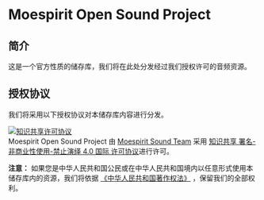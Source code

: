 # Moespirit Open Sound Project

## 简介

这是一个官方性质的储存库，我们将在此处分发经过我们授权许可的音频资源。

## 授权协议

我们将采用以下授权协议对本储存库内容进行分发。

<a rel="license" href="http://creativecommons.org/licenses/by-nc-nd/4.0/"><img alt="知识共享许可协议" style="border-width:0" src="https://i.creativecommons.org/l/by-nc-nd/4.0/88x31.png" /></a><br /><span xmlns:dct="http://purl.org/dc/terms/" href="http://purl.org/dc/dcmitype/Sound" property="dct:title" rel="dct:type">Moespirit Open Sound Project</span> 由 <a xmlns:cc="http://creativecommons.org/ns#" href="https://github.com/MoespiritStudios/Open-Sound-Project" property="cc:attributionName" rel="cc:attributionURL">Moespirit Sound Team</a> 采用 <a rel="license" href="http://creativecommons.org/licenses/by-nc-nd/4.0/">知识共享 署名-非商业性使用-禁止演绎 4.0 国际 许可协议</a>进行许可。

**注意：** 如果您是中华人民共和国公民或在中华人民共和国境内以任意形式使用本储存库内的资源，我们将依据 [《中华人民共和国著作权法》](http://www.npc.gov.cn/npc/c30834/202011/848e73f58d4e4c5b82f69d25d46048c6.shtml "中华人民共和国著作权法_中国人大网") ，保留我们的全部权利。
